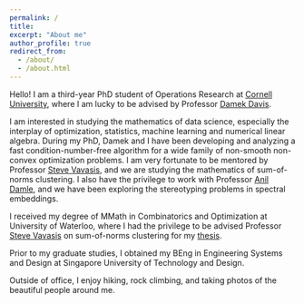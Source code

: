 ```yaml
---
permalink: /
title:
excerpt: "About me"
author_profile: true
redirect_from: 
  - /about/
  - /about.html
---
```


Hello! I am a third-year PhD student of Operations Research at [Cornell University](https://www.orie.cornell.edu/orie), where I am lucky to be advised by Professor [Damek Davis](https://damek.github.io/). 

I am interested in studying the mathematics of data science, especially the interplay of optimization, statistics, machine learning and numerical linear algebra. During my PhD, Damek and I have been developing and analyzing a fast condition-number-free algorithm for a wide family of non-smooth non-convex optimization problems. I am very fortunate to be mentored by Professor [Steve Vavasis](https://uwaterloo.ca/scholar/vavasis/home), and we are studying the mathematics of sum-of-norms clustering. I also have the privilege to work with Professor [Anil Damle](https://www.cs.cornell.edu/~damle/), and we have been exploring the stereotyping problems in spectral embeddings.


I received my degree of MMath in Combinatorics and Optimization at University of Waterloo, where I had the privilege to be advised Professor [Steve Vavasis](https://uwaterloo.ca/scholar/vavasis/home) on sum-of-norms clustering for my [thesis](https://uwspace.uwaterloo.ca/handle/10012/16279). 
<!-- We have prvoed the [recovery theory](https://www.jmlr.org/papers/volume21/19-218/19-218.pdf), proposed an [early-stopping test](https://scholar.google.com/citations?view_op=view_citation&hl=en&user=31ZXjswAAAAJ&citation_for_view=31ZXjswAAAAJ:d1gkVwhDpl0C) and invented leapfrog distance to boost the performance of sum-of-norms clustering. -->
Prior to my graduate studies, I obtained my BEng in Engineering Systems and Design at Singapore University of Technology and Design. 

<!-- where I met and worked with several wonderful professors including Professor [Peter Jackson](https://esd.sutd.edu.sg/people/faculty/peter-jackson), [Selin Ahipasaoglu](https://www.southampton.ac.uk/people/5y9p9p/doctor-selin-ahipasaoglu), [Sergey Kushnarev](https://engineering.jhu.edu/faculty/sergey-kushnarev/) and [James Wan](https://esd.sutd.edu.sg/people/faculty/james-wan). -->


Outside of office, I enjoy hiking, rock climbing, and taking photos of the beautiful people around me.
